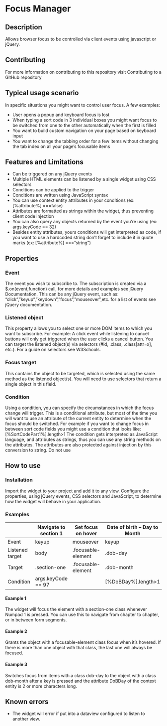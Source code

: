 # Focus Manager

## Description
Allows browser focus to be controlled via client events using javascript or jQuery.

## Contributing
For more information on contributing to this repository visit Contributing to a GitHub repository

## Typical usage scenario
In specific situations you might want to control user focus.
A few examples:
-	User opens a popup and keyboard focus is lost
-	When typing a sort code in 3 individual boxes you might want focus to be switched from one to the other automatically when the first is filled
-	You want to build custom navigation on your page based on keyboard input
-	You want to change the tabbing order for a few items without changing the tab index on all your page’s focusable items

## Features and Limitations
-	Can be triggered on any jQuery events
-	Multiple HTML elements can be listened by a single widget using CSS selectors
-	Conditions can be applied to the trigger
-	Conditions are written using JavaScript syntax  
-	You can use context entity attributes in your conditions (ex: [%attribute%] ===false)
-	Attributes are formatted as strings within the widget, thus preventing client code injection
-	You can also query any objects returned by the event you’re using (ex: args.keyCode == 32)
-	Besides entity attributes, yours conditions will get interpreted as code, if you want to use a hardcoded string don’t forget to include it in quote marks (ex: [%attribute%] ===”string”)

## Properties
### Event
The event you wish to subscribe to. The subscription is created via a $.on(event,function) call, for more details and examples see jQuery Documentation.
This can be any jQuery event, such as: “click”,”keyup”,”keydown”,”focus”,”mouseover”,etc. for a list of events see jQuery documentation.
### Listened object
This property allows you to select one or more DOM items to which you want to subscribe. 
For example: A click event while listening to cancel buttons will only get triggered when the user clicks a cancel button.
You can target the listened object(s) via selectors (#id, .class, .class[attr=x], etc.). For a guide on selectors see W3Schools.
### Focus target
This contains the object to be targeted, which is selected using the same method as the listened object(s). You will need to use selectors that return a single object in this field.
### Condition
Using a condition, you can specify the circumstances in which the focus change will trigger. 
This is a conditional attribute, but most of the time you will want to use an attribute of the current entity to determine when the focus should be switched. 
For example if you want to change focus in between sort code fields you might use a condition that looks like: [%SortCodePart1%].length>1
The condition gets interpreted as JavaScript language, and attributes as strings, thus you can use any string methods on the attributes. The attributes are also protected against injection by this conversion to string. Do not use

## How to use
### Installation
Import the widget to your project and add it to any view. Configure the properties, using jQuery events, CSS selectors and JavaScript, to determine how the widget will behave in your application.
### Examples
| |	Navigate to section 1 |	Set focus on hover	| Date of birth – Day to Month |
| ---------- |---------- | ---------- |---------- |
| Event	| keyup |	mouseover |	keyup |
| Listened target |	body	| .focusable-element |	.dob-day |
| Target |	.section-one |	.focusable-element |	.dob-month |
| Condition |	args.keyCode == 97 |	|	[%DoBDay%].length>1 |

#### Example 1
The widget will focus the element with a section-one class whenever Numpad 1 is pressed. 
You can use this to navigate from chapter to chapter, or in between form segments.
#### Example 2
Grants the object with a focusable-element class focus when it’s hovered. If there is more than one object with that class, the last one will always be focused.
#### Example 3
Switches focus from items with a class dob-day to the object with a class dob-month after a key is pressed and the attribute DoBDay of the context entity is 2 or more characters long.
## Known errors
-	The widget will error if put into a dataview configured to listen to another view.
